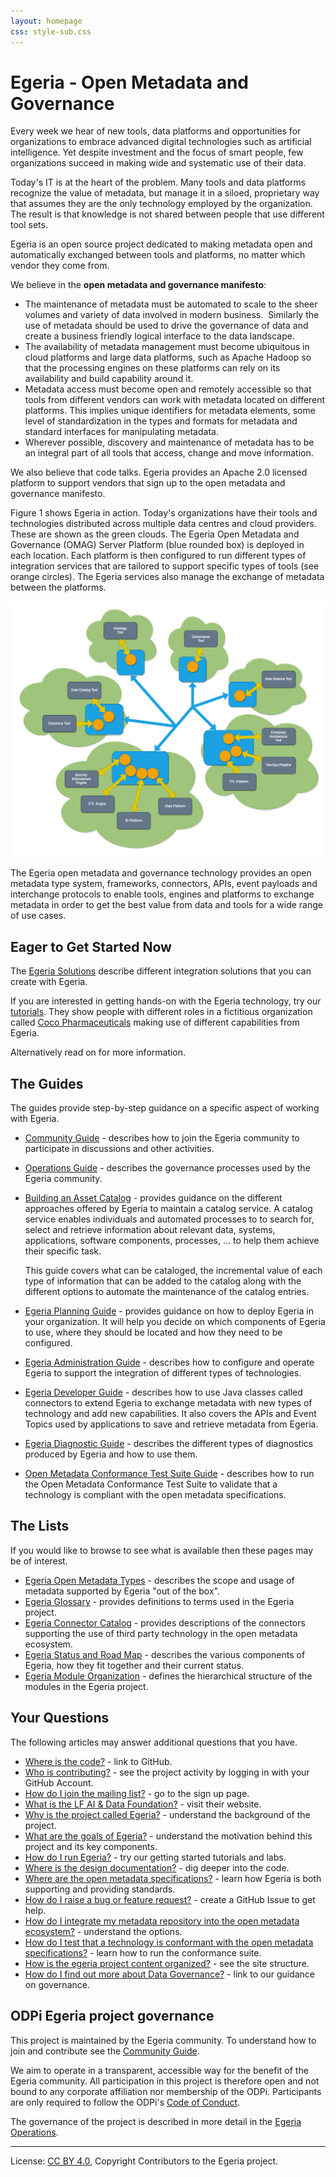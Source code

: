 ```yaml
---
layout: homepage
css: style-sub.css
---
```

<!-- SPDX-License-Identifier: CC-BY-4.0 -->
<!-- Copyright Contributors to the Egeria project. -->

# Egeria - Open Metadata and Governance

Every week we hear of new tools, data platforms and opportunities for organizations to embrace advanced
digital technologies such as artificial intelligence.
Yet despite investment and the focus of smart people,
few organizations succeed in making wide and systematic use of their data.

Today's IT is at the heart of the problem.
Many tools and data platforms recognize the value of metadata,
but manage it in a siloed, proprietary way that assumes
they are the only technology employed by the organization.
The result is that knowledge is not shared between people that use different tool sets.

Egeria is an open source project dedicated to making metadata open and automatically exchanged between tools
and platforms, no matter which vendor they come from.

We believe in the **open metadata and governance manifesto**:

 * The maintenance of metadata must be automated to scale to the sheer volumes and variety of data involved in modern business.  Similarly the use of metadata should be used to drive the governance of data and create a business friendly logical interface to the data landscape.
 * The availability of metadata management must become ubiquitous in cloud platforms and large data platforms, such as Apache Hadoop so that the processing engines on these platforms can rely on its availability and build capability around it.
 * Metadata access must become open and remotely accessible so that tools from different vendors can work with metadata located on different platforms.  This implies unique identifiers for metadata elements, some level of standardization in the types and formats for metadata and standard interfaces for manipulating metadata.
 * Wherever possible, discovery and maintenance of metadata has to be an integral part of all tools that access, change and move information.

We also believe that code talks. 
Egeria provides an Apache 2.0 licensed platform to support vendors that sign up to the open metadata and governance
manifesto.

Figure 1 shows Egeria in action.   Today's organizations have their tools and technologies distributed across
multiple data centres and cloud providers.  These are shown as the green
clouds.  The Egeria Open Metadata and Governance (OMAG) Server Platform (blue rounded box) is deployed in
each location.   Each platform is then configured to run different
types of integration services that are tailored to support specific types
of tools (see orange circles).  The Egeria services also manage the exchange of
metadata between the platforms.

![Figure 1](open-metadata-publication/website/images/egeria-distributed-operation.png#pagewidth)

The Egeria open metadata and governance technology provides an open metadata
type system, frameworks, connectors, APIs, event payloads and interchange protocols to enable tools,
engines and platforms to exchange metadata in order to get the best
value from data and tools for a wide range of use cases. 

## Eager to Get Started Now

The [Egeria Solutions](open-metadata-publication/website/solutions) describe
different integration solutions that you can create with Egeria.

If you are interested in getting hands-on with the Egeria technology, try our [tutorials](open-metadata-resources/open-metadata-tutorials).
They show people with different roles in a fictitious organization called
[Coco Pharmaceuticals](https://opengovernance.odpi.org/coco-pharmaceuticals/) making use of different capabilities
from Egeria.

Alternatively read on for more information.

## The Guides

The guides provide step-by-step guidance on a specific aspect of working with Egeria.

* [Community Guide](Community-Guide.md) - describes how to join the Egeria community to participate
  in discussions and other activities.
  
* [Operations Guide](Egeria-Operations.md) - describes the governance processes used by the Egeria community.

* [Building an Asset Catalog](open-metadata-publication/website/cataloging-assets) - provides
  guidance on the different approaches offered by Egeria to maintain a catalog service.
  A catalog service enables
  individuals and automated processes to to search for, select and retrieve information
  about relevant data, systems, applications, software components, processes, ... to help them
  achieve their specific task.
 
  This guide covers what can be cataloged, the incremental value of each
  type of information that can be added to the catalog along with the different options
  to automate the maintenance of the catalog entries.

* [Egeria Planning Guide](open-metadata-publication/website/planning-guide) - provides
  guidance on how to deploy Egeria in your organization.  It will help you decide on which components of Egeria
  to use, where they should be located and how they need to be configured.

* [Egeria Administration Guide](open-metadata-implementation/admin-services/docs/user) - describes how to
  configure and operate Egeria
  to support the integration of different types of technologies. 

* [Egeria Developer Guide](open-metadata-publication/website/developer-guide) -
  describes how to use Java classes called connectors to extend Egeria to exchange metadata with
  new types of technology and add new capabilities.  It also covers the APIs and Event Topics
  used by applications to save and retrieve metadata from Egeria.

* [Egeria Diagnostic Guide](open-metadata-publication/website/diagnostic-guide) -
  describes the different types of diagnostics produced by Egeria and how to use them.

* [Open Metadata Conformance Test Suite Guide](open-metadata-conformance-suite) - describes
  how to run the Open Metadata Conformance Test Suite to validate that a technology is
  compliant with the open metadata specifications.

## The Lists

If you would like to browse to see what is available then these pages may be of interest.

* [Egeria Open Metadata Types](open-metadata-publication/website/open-metadata-types) - describes
  the scope and usage of metadata supported by Egeria "out of the box".
* [Egeria Glossary](open-metadata-publication/website/open-metadata-glossary.md) - provides definitions to terms 
  used in the Egeria project.
* [Egeria Connector Catalog](open-metadata-publication/website/connector-catalog) - provides descriptions of the
  connectors supporting the use of third party technology in the open metadata ecosystem.
* [Egeria Status and Road Map](open-metadata-publication/website/roadmap) - describes the various
  components of Egeria, how they fit together and their current status.
* [Egeria Module Organization](Content-Organization.md) - defines the hierarchical structure of the modules in the
  Egeria project.

## Your Questions

The following articles may answer additional questions that you have.

* [Where is the code?](https://github.com/odpi/egeria) - link to GitHub.
* [Who is contributing?](https://lfanalytics.io/projects/odpi%2Fegeria/dashboard) - see the project activity by logging
  in with your GitHub Account.
* [How do I join the mailing list?](https://lists.lfaidata.foundation/g/egeria-technical-discuss/topics) - go to the sign up page.
* [What is the LF AI & Data Foundation?](https://lfaidata.foundation/) - visit their website.
* [Why is the project called Egeria?](open-metadata-publication/website/why-egeria) - understand the background of the project.
* [What are the goals of Egeria?](open-metadata-publication/website) - understand the motivation behind this project and its key components.
* [How do I run Egeria?](open-metadata-resources/open-metadata-tutorials) - try our getting started tutorials and labs.
* [Where is the design documentation?](open-metadata-implementation) - dig deeper into the code.
* [Where are the open metadata specifications?](open-metadata-publication/website/open-metadata-specifications) - learn how Egeria is both supporting and providing standards.
* [How do I raise a bug or feature request?](https://github.com/odpi/egeria/issues) - create a GitHub Issue to get help.
* [How do I integrate my metadata repository into the open metadata ecosystem?](open-metadata-publication/website/open-metadata-integration-patterns) - understand the options.
* [How do I test that a technology is conformant with the open metadata specifications?](open-metadata-conformance-suite) - learn how to run the conformance suite.
* [How is the egeria project content organized?](Content-Organization.md) - see the site structure.
* [How do I find out more about Data Governance?](https://odpi.github.io/data-governance/) - link to our guidance on governance.


## ODPi Egeria project governance

This project is maintained by the Egeria community.
To understand how to join and contribute see the
[Community Guide](Community-Guide.md).

We aim to operate in a transparent, accessible way for the benefit
of the Egeria community. All participation in this project is therefore open and not
bound to any corporate affiliation nor membership of the ODPi.
Participants are only required to follow the ODPi's [Code of Conduct](https://github.com/odpi/specs/wiki/ODPi-Code-of-Conduct).

The governance of the project is described in more detail in the
[Egeria Operations](Egeria-Operations.md).



----
License: [CC BY 4.0](https://creativecommons.org/licenses/by/4.0/),
Copyright Contributors to the Egeria project.
